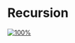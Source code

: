 # Recursion
[![100%](https://progress-bar.dev/0/?scale=10&title=progress&width=500&color=babaca&suffix=/10)](https://www.acmicpc.net/workbook/view/7313)
